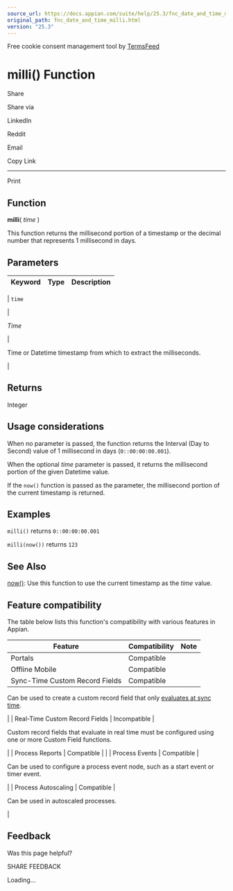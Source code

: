 ```yaml
---
source_url: https://docs.appian.com/suite/help/25.3/fnc_date_and_time_milli.html
original_path: fnc_date_and_time_milli.html
version: "25.3"
---
```


Free cookie consent management tool by [TermsFeed](https://www.termsfeed.com/)

# milli() Function

Share

Share via

LinkedIn

Reddit

Email

Copy Link

* * *

Print

## Function

**milli**( _time_ )

This function returns the millisecond portion of a timestamp or the decimal number that represents 1 millisecond in days.

## Parameters

| Keyword | Type | Description |
| --- | --- | --- |
|
`time`

 |

_Time_

 |

Time or Datetime timestamp from which to extract the milliseconds.

 |

## Returns

Integer

## Usage considerations

When no parameter is passed, the function returns the Interval (Day to Second) value of 1 millisecond in days (`0::00:00:00.001`).

When the optional _time_ parameter is passed, it returns the millisecond portion of the given Datetime value.

If the `now()` function is passed as the parameter, the millisecond portion of the current timestamp is returned.

## Examples

`milli()` returns `0::00:00:00.001`

`milli(now())` returns `123`

## See Also

[now()](fnc_date_and_time_now.html): Use this function to use the current timestamp as the _time_ value.

## Feature compatibility

The table below lists this function's compatibility with various features in Appian.

| Feature | Compatibility | Note |
| --- | --- | --- |
| Portals | Compatible |  |
| Offline Mobile | Compatible |  |
| Sync-Time Custom Record Fields | Compatible |
Can be used to create a custom record field that only [evaluates at sync time](custom-record-fields.html#prodlink-sync-time-evaluations).

 |
| Real-Time Custom Record Fields | Incompatible |

Custom record fields that evaluate in real time must be configured using one or more Custom Field functions.

 |
| Process Reports | Compatible |  |
| Process Events | Compatible |

Can be used to configure a process event node, such as a start event or timer event.

 |
| Process Autoscaling | Compatible |

Can be used in autoscaled processes.

 |

## Feedback

Was this page helpful?

SHARE FEEDBACK

Loading...